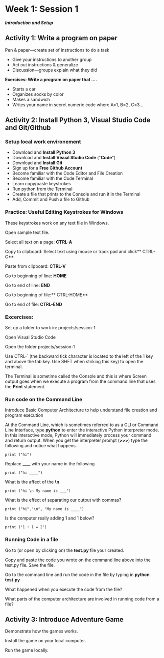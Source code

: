 # Week 1: Session 1

_**Introduction and Setup**_

## Activity 1: Write a program on paper

Pen & paper—create set of instructions to do a task

* Give your instructions to another group
* Act out instructions & generalize
* Discussion—groups explain what they did

**Exercises: Write a program on paper that ....**

* Starts a car
* Organizes socks by color
* Makes a sandwich
* Writes your name in secret numeric code where A=1, B=2, C=3...

## Activity 2: Install Python 3, Visual Studio Code and Git/Github

### Setup local work environement

* Download and **Install Python 3**
* Download and **Install Visual Studio Code** \("**Code**"\)
* Download and **Install Git**
* Sign up for a **Free Github Account**
* Become familiar with the Code Editor and File Creation
* Become familiar with the Code Terminal
* Learn copy/paste keystrokes
* Run python from the Terminal
* Create a file that prints to the Console and run it in the Terminal
* Add, Commit and Push a file to Github

### Practice: Useful Editing Keystrokes for Windows

These keystrokes work on any text file in Windows.

Open sample text file.

Select all text on a page: **CTRL-A**

Copy to clipboard: Select text using mouse or track pad and click** CTRL-C**

Paste from clipboard: **CTRL-V**

Go to beginning of line: **HOME**

Go to end of line: **END**

Go to beginning of file:** CTRL-HOME**

Go to end of file: **CTRL-END**

### Excercises:

Set up a folder to work in: projects/session-1

Open Visual Studio Code

Open the folder projects/session-1

Use CTRL-\`  \(the backward tick character is located to the left of the 1 key and above the tab key.  Use SHFT when striking this key\) to open the terminal.

The Terminal is sometime called the Console and this is where Screen output goes when we execute a program from the command line that uses the **Print** statement.

### Run code on the Command Line

Introduce Basic Computer Architecture to help understand file creation and program execution

At the Command Line, which is sometimes referred to as a CLI or Command Line Interface, type **python** to enter the interactive Python interpreter mode. In this interactive mode, Python will immediately process your command and return output. When you get the interpreter prompt \(**&gt;&gt;&gt;**\) type the following and notice what happens.

`print ("hi")`

Replace \_\_\_\_ with your name in the following

`print ("hi ____")`

What is the affect of the **\n**

`print ("hi \n My name is ___")`

What is the effect of separating our output with commas?

`print ("hi","\n", "My name is ____")`

Is the computer really adding 1 and 1 below?

`print ("1 + 1 = 2")`

### Running Code in a file

Go to \(or open by clicking on\) the **test.py** file your created.

Copy and paste the code you wrote on the command line above into the test.py file. Save the file.

Go to the command line and run the code in the file by typing in **python test.py**

What happened when you execute the code from the file?

What parts of the computer architecture are involved in running code from a file?

## Activity 3: Introduce Adventure Game

Demonstrate how the games works.

Install the game on your local computer.

Run the game locally.

